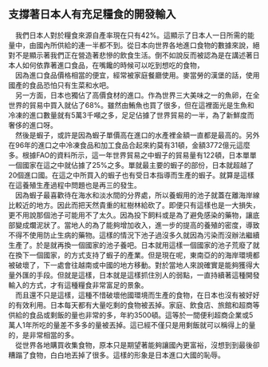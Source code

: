 ## 支撐著日本人有充足糧食的開發輸入
　我們日本人對於糧食來源自產率現在只有42%。這顯示了日本人一日所需的能量中，由國內所供給的連一半都不到。從日本向世界各地進口食物的數據來說，絕對不是顯示著我們正在營造著悲慘的飲食生活。倒不如說反而被認為是在講述著日本人如何依靠著進口食品，在嘴饞的時候可以吃到想吃的食物，  
　因為進口食品價格相當的便宜，經常被家庭餐廳使用。麥當勞的漢堡的話，使用國產的食品恐怕只有生菜和水吧。  
　另一方面，日本也獨佔了高價食材的進口。作為世界三大美味之一的魚卵，在全世界的貿易中買入就佔了68%。雖然由鮪魚也買了很多，但在這裡面光是生魚和冷凍的進口數量就有5萬3千噸之多，足足佔據了世界貿易的一半，為了新鮮度而奢侈的進口呀。  
　然後是蝦子，或許是因為蝦子單價高在進口的水產裡金額一直都是最高的。另外在96年的進口之中冷凍食品和加工食品合起來約莫有31頓，金額3772億元這麼多。根據FAO的資料所示，這一年世界貿易之中蝦子的貿易量有122頓，日本單單一個國家在這之中就佔據了25%之多。單就最主要的蝦子的部份，日本就超越了20個進口國。在這之中所買入的蝦子也有受日本指導而生產的蝦子。就算是這樣在這養殖生產過程中問題也是再三的發生。  
　因為蝦子最喜歡待在海水和淡水間的分界處，所以養蝦用的池子就蓋在離海岸線比較近的地方。因此而把天然貴重的紅樹林給砍了。即便只有這樣也是一大損失，更不用說那個池子可能用不了太久。因為投下飼料或是為了避免感染的藥物，讓底部變成爛泥狀了。當地人的為了能夠增加收入，進一步的提高的養殖的密度，導致不得不使用防止生病的藥物。這樣的情況下池子過沒多久就因為污染而沒辦法繼續生產了。於是就再換一個國家的池子養吧。日本就用這樣一個國家的池子荒廢了就在換下一個國家，的方式支持了蝦子的產業。但是現在呢，東南亞的的海岸環境都被破壞了，下一處會往越南或中國的地方移動。對於當地人來說確實是能夠獲得大量外匯的手段。但就是這樣，日本就是這樣抓住別人的弱點，一直持續著這種開發輸入的方式，才有這種糧食非常富足的景象。  
　而且還不只是這樣，這種不惜破壞他國環境而生產的食物，在日本也沒有被好好的有效利用。日本每天都有大量吃剩的食物被丟掉。家庭、飲食店、旅館和超商等供給的食品或剩飯的量也非常的多，年約3500頓。這等於一間便利超商企業或5萬人1年所吃的量差不多多的量被丟掉。這已經不僅只是用剩飯就可以稱得上的量的，是非常相當的多。  
　從世界各地購買收集食物，原本只是期望著能夠讓國內更富裕，沒想到到最後卻糟蹋了食物，白白地丟掉了很多。這樣的形象是日本進口大國的恥辱。
